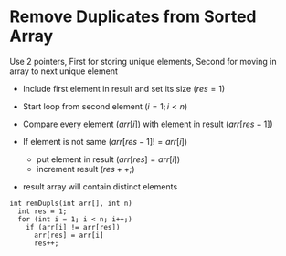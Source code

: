 # Remove Duplicates from Sorted Array

Use 2 pointers, First for storing unique elements, Second for moving in array to next unique element

- Include first element in result and set its size $(res = 1)$
- Start loop from second element $(i = 1; i < n)$
- Compare every element $(arr[i])$ with element in result $(arr[res-1])$
- If element is not same $(arr[res-1] != arr[i])$

  - put element in result $(arr[res] = arr[i])$
  - increment result $(res++;)$

- result array will contain distinct elements

```
int remDupls(int arr[], int n)
  int res = 1;
  for (int i = 1; i < n; i++;)
    if (arr[i] != arr[res])
      arr[res] = arr[i]
      res++;
```
